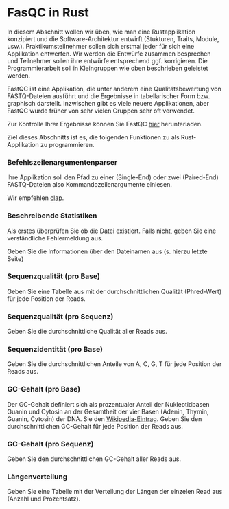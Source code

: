 # FasQC in Rust

<div class="emphasis-box">
    In diesem Abschnitt wollen wir üben, wie man eine Rustapplikation konzipiert und die Software-Architektur entwirft (Stukturen, Traits, Module, usw.). Praktikumsteilnehmer sollen
    sich erstmal jeder für sich eine Applikation <emph>entwerfen</emph>. Wir werden die Entwürfe zusammen besprechen und Teilnehmer sollen ihre entwürfe entsprechend ggf. korrigieren. Die Programmierarbeit soll in Kleingruppen wie oben beschrieben geleistet werden. 
</div>

FastQC ist eine Applikation, die unter anderem eine Qualitätsbewertung von FASTQ-Dateien ausführt und die Ergebnisse in tabellarischer Form bzw. graphisch darstellt. Inzwischen gibt es viele neuere Applikationen, aber FastQC wurde früher von sehr vielen Gruppen sehr oft verwendet. 

Zur Kontrolle Ihrer Ergebnisse können Sie FastQC [hier](https://www.bioinformatics.babraham.ac.uk/projects/fastqc/) herunterladen.

Ziel dieses Abschnitts ist es, die folgenden Funktionen zu als Rust-Applikation zu programmieren.

### Befehlszeilenargumentenparser

Ihre Applikation soll den Pfad zu einer (Single-End) oder zwei (Paired-End) FASTQ-Dateien also Kommandozeilenargumente einlesen.

Wir empfehlen [clap](https://docs.rs/clap/latest/clap/).

### Beschreibende Statistiken

Als erstes überprüfen Sie ob die Datei existiert. Falls nicht, geben Sie eine verständliche Fehlermeldung aus.

Geben Sie die Informationen über den Dateinamen aus (s. hierzu letzte Seite) 

### Sequenzqualität (pro Base)

Geben Sie eine Tabelle aus mit der durchschnittlichen Qualität (Phred-Wert) für jede Position der Reads.

### Sequenzqualität (pro Sequenz)

Geben Sie die durchschnittliche Qualität aller Reads aus.

### Sequenzidentität (pro Base)

Geben Sie die durchschnittlichen Anteile von A, C, G, T für jede Position der Reads aus.

### GC-Gehalt (pro Base)
Der GC-Gehalt definiert sich als prozentualer Anteil der Nukleotidbasen Guanin und Cytosin an der Gesamtheit der vier Basen (Adenin, Thymin, Guanin, Cytosin) der DNA. Sie den [Wikipedia-Eintrag](https://de.wikipedia.org/wiki/GC-Gehalt).  Geben Sie den durchschnittlichen GC-Gehalt für jede Position der Reads aus.

### GC-Gehalt (pro Sequenz)
Geben Sie den durchschnittlichen GC-Gehalt aller Reads aus.

### Längenverteilung
Geben Sie eine Tabelle mit der Verteilung der Längen der einzelen Read aus (Anzahl und Prozentsatz).

